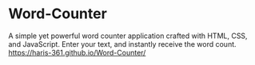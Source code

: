 # Word-Counter
A simple yet powerful word counter application crafted with HTML, CSS, and JavaScript. Enter your text, and instantly receive the word count. 
https://haris-361.github.io/Word-Counter/
